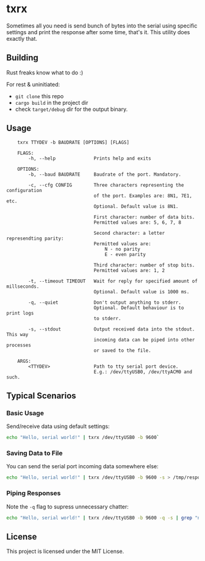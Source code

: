 # txrx

Sometimes all you need is send bunch of bytes into the serial using specific settings and print
the response after some time, that's it.
This utility does exactly that.

## Building

Rust freaks know what to do :)

For rest & uninitiated:

 * `git clone` this repo
 * `cargo build` in the project dir
 * check `target/debug` dir for the output binary.

## Usage

```
    txrx TTYDEV -b BAUDRATE [OPTIONS] [FLAGS]

    FLAGS:
        -h, --help              Prints help and exits

    OPTIONS:
        -b, --baud BAUDRATE     Baudrate of the port. Mandatory.

        -c, --cfg CONFIG        Three characters representing the configuration
                                of the port. Examples are: 8N1, 7E1, etc.
                                Optional. Default value is 8N1.

                                First character: number of data bits.
                                Permitted values are: 5, 6, 7, 8

                                Second character: a letter represendting parity:
                                Permitted values are:
                                    N - no parity
                                    E - even parity

                                Third character: number of stop bits.
                                Permitted values are: 1, 2

        -t, --timeout TIMEOUT   Wait for reply for specified amount of millseconds.
                                Optional. Default value is 1000 ms.

        -q, --quiet             Don't output anything to stderr.
                                Optional. Default behaviour is to print logs
                                to stderr.

        -s, --stdout            Output received data into the stdout. This way
                                incoming data can be piped into other processes
                                or saved to the file.

    ARGS:
        <TTYDEV>                Path to tty serial port device.
                                E.g.: /dev/ttyUSB0, /dev/ttyACM0 and such.
```

## Typical Scenarios

### Basic Usage

Send/receive data using default settings:

```sh
echo "Hello, serial world!" | txrx /dev/ttyUSB0 -b 9600`
```

### Saving Data to File

You can send the serial port incoming data somewhere else:

```sh
echo "Hello, serial world!" | txrx /dev/ttyUSB0 -b 9600 -s > /tmp/response.bin`
```

### Piping Responses

Note the `-q` flag to supress unnecessary chatter:

```sh
echo "Hello, serial world!" | txrx /dev/ttyUSB0 -b 9600 -q -s | grep "needle"
```

## License

This project is licensed under the MIT License.